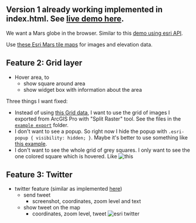 ## Version 1 already working implemented in index.html. See [live demo here](https://thirsty-kirch-dc75b2.netlify.app).

We want a Mars globe in the browser. Similar to this [demo using esri API](https://explore-mars.esri.com/).

Use [these Esri Mars tile maps](https://www.arcgis.com/home/user.html?user=esri_astro) for images and elevation data.

## Feature 2: Grid layer

- Hover area, to
  - show square around area
  - show widget box with information about the area

Three things I want fixed:
- Instead of using [this Grid data](https://github.com/civilizemars/mars/blob/a148bde8f03db2cf7653a5f4caf5b1b2f119f4ea/index.html#L146), I want to use the grid of images I exported from ArcGIS Pro with "Split Raster" tool. See the files in the [`example export`](https://github.com/civilizemars/mars/tree/esri-api/example%20export) folder.
- I don't want to see a popup. So right now I hide the popup with `.esri-popup { visibility: hidden; }`. Maybe it's better to use something like [this example](https://developers.arcgis.com/javascript/latest/sample-code/sandbox/index.html?sample=view-hittest).
- I don't want to see the whole grid of grey squares. I only want to see the one colored square which is hovered. Like ![this](https://i.imgur.com/WEmvzgU.jpg)



## Feature 3: Twitter

- twitter feature (similar as implemented [here](https://explore-mars.esri.com/))
  - send tweet
    - screenshot, coordinates, zoom level and text
  - show tweet on the map
    - coordinates, zoom level, tweet 
![esri twitter](https://i.imgur.com/kASCx9d.png)

